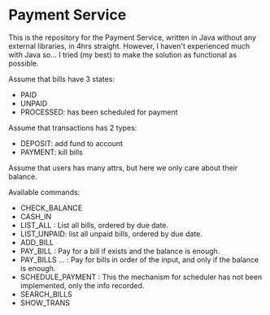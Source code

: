# Payment Service

This is the repository for the Payment Service, written in Java without any external libraries, in 4hrs straight. However, I haven't experienced much with Java so... 
I tried (my best) to make the solution as functional as possible.


Assume that bills have 3 states:
- PAID
- UNPAID
- PROCESSED: has been scheduled for payment


Assume that transactions has 2 types:
- DEPOSIT: add fund to account
- PAYMENT: kill bills


Assume that users has many attrs, but here we only care about their balance.

Available commands:
- CHECK_BALANCE
- CASH_IN <amount>
- LIST_ALL : List all bills, ordered by due date.
- LIST_UNPAID: list all unpaid bills, ordered by due date.
- ADD_BILL <id> <type> <amount> <dueDate> <state> <provider>
- PAY_BILL <id> : Pay for a bill if exists and the balance is enough.
- PAY_BILLS <id1> <id2> ... : Pay for bills in order of the input, and only if the balance is enough.
- SCHEDULE_PAYMENT <id> <date> : This the mechanism for scheduler has not been implemented, only the info recorded.
- SEARCH_BILLS <provider>
- SHOW_TRANS
